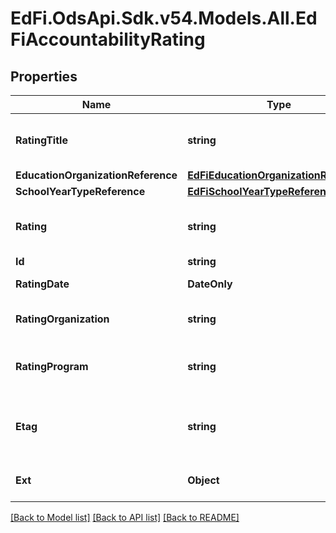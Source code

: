 # EdFi.OdsApi.Sdk.v54.Models.All.EdFiAccountabilityRating

## Properties

Name | Type | Description | Notes
------------ | ------------- | ------------- | -------------
**RatingTitle** | **string** | The title of the rating (e.g., School Rating, Safety Score). | 
**EducationOrganizationReference** | [**EdFiEducationOrganizationReference**](EdFiEducationOrganizationReference.md) |  | 
**SchoolYearTypeReference** | [**EdFiSchoolYearTypeReference**](EdFiSchoolYearTypeReference.md) |  | 
**Rating** | **string** | An accountability rating level, designation, or assessment. | 
**Id** | **string** |  | [optional] 
**RatingDate** | **DateOnly** | The date the rating was awarded. | [optional] 
**RatingOrganization** | **string** | The organization that assessed the rating. | [optional] 
**RatingProgram** | **string** | The program associated with the AccountabilityRating (e.g., NCLB, AEIS). | [optional] 
**Etag** | **string** | A unique system-generated value that identifies the version of the resource. | [optional] 
**Ext** | **Object** | Extensions to the AccountabilityRating entity. | [optional] 

[[Back to Model list]](../../README.md#documentation-for-models) [[Back to API list]](../../README.md#documentation-for-api-endpoints) [[Back to README]](../../README.md)

